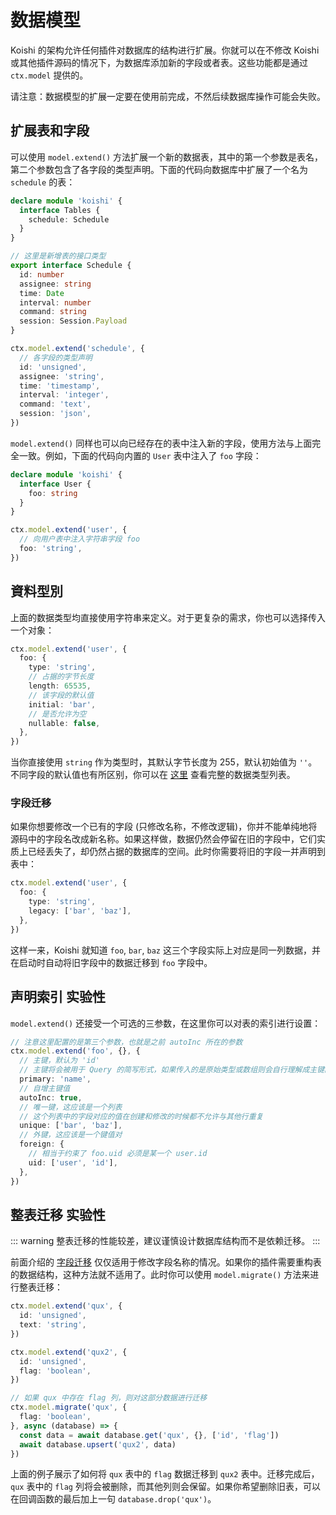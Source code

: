 # 数据模型

Koishi 的架构允许任何插件对数据库的结构进行扩展。你就可以在不修改 Koishi 或其他插件源码的情况下，为数据库添加新的字段或者表。这些功能都是通过 `ctx.model` 提供的。

请注意：数据模型的扩展一定要在使用前完成，不然后续数据库操作可能会失败。

## 扩展表和字段

可以使用 `model.extend()` 方法扩展一个新的数据表，其中的第一个参数是表名，第二个参数包含了各字段的类型声明。下面的代码向数据库中扩展了一个名为 `schedule` 的表：

```ts
declare module 'koishi' {
  interface Tables {
    schedule: Schedule
  }
}

// 这里是新增表的接口类型
export interface Schedule {
  id: number
  assignee: string
  time: Date
  interval: number
  command: string
  session: Session.Payload
}

ctx.model.extend('schedule', {
  // 各字段的类型声明
  id: 'unsigned',
  assignee: 'string',
  time: 'timestamp',
  interval: 'integer',
  command: 'text',
  session: 'json',
})
```

`model.extend()` 同样也可以向已经存在的表中注入新的字段，使用方法与上面完全一致。例如，下面的代码向内置的 `User` 表中注入了 `foo` 字段：

```ts
declare module 'koishi' {
  interface User {
    foo: string
  }
}

ctx.model.extend('user', {
  // 向用户表中注入字符串字段 foo
  foo: 'string',
})
```

## 資料型別

上面的数据类型均直接使用字符串来定义。对于更复杂的需求，你也可以选择传入一个对象：

```ts
ctx.model.extend('user', {
  foo: {
    type: 'string',
    // 占据的字节长度
    length: 65535,
    // 该字段的默认值
    initial: 'bar',
    // 是否允许为空
    nullable: false,
  },
})
```

当你直接使用 `string` 作为类型时，其默认字节长度为 255，默认初始值为 `''`。不同字段的默认值也有所区别，你可以在 [这里](../../api/database/model.md) 查看完整的数据类型列表。

### 字段迁移

如果你想要修改一个已有的字段 (只修改名称，不修改逻辑)，你并不能单纯地将源码中的字段名改成新名称。如果这样做，数据仍然会停留在旧的字段中，它们实质上已经丢失了，却仍然占据的数据库的空间。此时你需要将旧的字段一并声明到表中：

```ts
ctx.model.extend('user', {
  foo: {
    type: 'string',
    legacy: ['bar', 'baz'],
  },
})
```

这样一来，Koishi 就知道 `foo`, `bar`, `baz` 这三个字段实际上对应是同一列数据，并在启动时自动将旧字段中的数据迁移到 `foo` 字段中。

## 声明索引 <badge type="warning">实验性</badge>

`model.extend()` 还接受一个可选的三参数，在这里你可以对表的索引进行设置：

```ts
// 注意这里配置的是第三个参数，也就是之前 autoInc 所在的参数
ctx.model.extend('foo', {}, {
  // 主键，默认为 'id'
  // 主键将会被用于 Query 的简写形式，如果传入的是原始类型或数组则会自行理解成主键的值
  primary: 'name',
  // 自增主键值
  autoInc: true,
  // 唯一键，这应该是一个列表
  // 这个列表中的字段对应的值在创建和修改的时候都不允许与其他行重复
  unique: ['bar', 'baz'],
  // 外键，这应该是一个键值对
  foreign: {
    // 相当于约束了 foo.uid 必须是某一个 user.id
    uid: ['user', 'id'],
  },
})
```

## 整表迁移 <badge type="warning">实验性</badge>

::: warning
整表迁移的性能较差，建议谨慎设计数据库结构而不是依赖迁移。
:::

前面介绍的 [字段迁移](#字段迁移) 仅仅适用于修改字段名称的情况。如果你的插件需要重构表的数据结构，这种方法就不适用了。此时你可以使用 `model.migrate()` 方法来进行整表迁移：

```ts
ctx.model.extend('qux', {
  id: 'unsigned',
  text: 'string',
})

ctx.model.extend('qux2', {
  id: 'unsigned',
  flag: 'boolean',
})

// 如果 qux 中存在 flag 列，则对这部分数据进行迁移
ctx.model.migrate('qux', {
  flag: 'boolean',
}, async (database) => {
  const data = await database.get('qux', {}, ['id', 'flag'])
  await database.upsert('qux2', data)
})
```

上面的例子展示了如何将 `qux` 表中的 `flag` 数据迁移到 `qux2` 表中。迁移完成后，`qux` 表中的 `flag` 列将会被删除，而其他列则会保留。如果你希望删除旧表，可以在回调函数的最后加上一句 `database.drop('qux')`。
